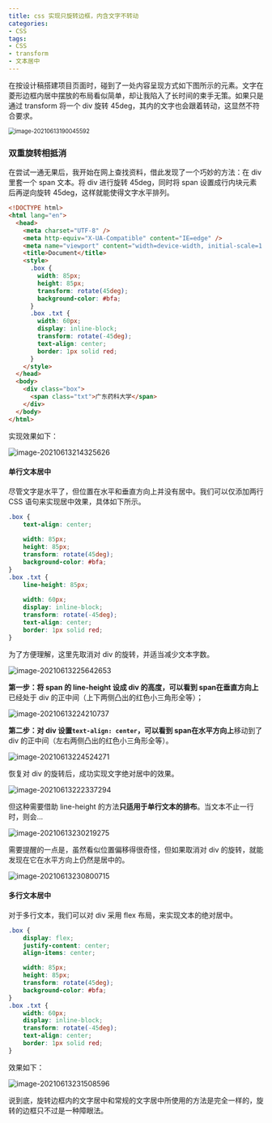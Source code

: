 ```yaml
---
title: css 实现只旋转边框，内含文字不转动
categories: 
- CSS
tags: 
- CSS
- transform
- 文本居中
---
```


在按设计稿搭建项目页面时，碰到了一处内容呈现方式如下图所示的元素。文字在菱形边框内居中摆放的布局看似简单，却让我陷入了长时间的束手无策。如果只是通过 transform 将一个 div 旋转 45deg，其内的文字也会跟着转动，这显然不符合要求。<!-- more -->

<img src="https://cdn.jsdelivr.net/gh/baimohui/FigureBed/img/20210613203033.png" alt="image-20210613190045592" style="zoom:80%;" />

### 双重旋转相抵消

在尝试一通无果后，我开始在网上查找资料，借此发现了一个巧妙的方法：在 div 里套一个 span 文本。将 div 进行旋转 45deg，同时将 span 设置成行内块元素后再逆向旋转 45deg，这样就能使得文字水平排列。

```html
<!DOCTYPE html>
<html lang="en">
  <head>
    <meta charset="UTF-8" />
    <meta http-equiv="X-UA-Compatible" content="IE=edge" />
    <meta name="viewport" content="width=device-width, initial-scale=1.0" />
    <title>Document</title>
    <style>
      .box {
        width: 85px;
        height: 85px;
        transform: rotate(45deg);
        background-color: #bfa;
      }
      .box .txt {
        width: 60px;
    	display: inline-block;
        transform: rotate(-45deg);
        text-align: center;
        border: 1px solid red;
      }
    </style>
  </head>
  <body>
    <div class="box">
      <span class="txt">广东药科大学</span>
    </div>
  </body>
</html>
```

实现效果如下：

![image-20210613214325626](https://cdn.jsdelivr.net/gh/baimohui/FigureBed/img/20210613214325.png)

#### 单行文本居中

尽管文字是水平了，但位置在水平和垂直方向上并没有居中。我们可以仅添加两行 CSS 语句来实现居中效果，具体如下所示。

```css
.box {
    text-align: center;
    
    width: 85px;
    height: 85px;
    transform: rotate(45deg);
    background-color: #bfa;
}
.box .txt {
    line-height: 85px;
    
    width: 60px;
    display: inline-block;
    transform: rotate(-45deg);
    text-align: center;
    border: 1px solid red;
}
```

为了方便理解，这里先取消对 div 的旋转，并适当减少文本字数。

![image-20210613225642653](https://cdn.jsdelivr.net/gh/baimohui/FigureBed/img/20210613225642.png)

**第一步：**将 span 的 line-height 设成 div 的高度，可以看到 span**在垂直方向上**已经处于 div 的正中间（上下两侧凸出的红色小三角形全等）；

![image-20210613224210737](https://cdn.jsdelivr.net/gh/baimohui/FigureBed/img/20210613224210.png)

**第二步：**对 div 设置`text-align: center`，可以看到 span**在水平方向上**移动到了 div 的正中间（左右两侧凸出的红色小三角形全等）。

![image-20210613224524271](https://cdn.jsdelivr.net/gh/baimohui/FigureBed/img/20210613224524.png)

恢复对 div 的旋转后，成功实现文字绝对居中的效果。

![image-20210613222337294](https://cdn.jsdelivr.net/gh/baimohui/FigureBed/img/20210613222337.png)

但这种需要借助 line-height 的方法**只适用于单行文本的排布**。当文本不止一行时，则会...

![image-20210613230219275](https://cdn.jsdelivr.net/gh/baimohui/FigureBed/img/20210613230219.png)

需要提醒的一点是，虽然看似位置偏移得很奇怪，但如果取消对 div 的旋转，就能发现在它在水平方向上仍然是居中的。

![image-20210613230800715](https://cdn.jsdelivr.net/gh/baimohui/FigureBed/img/20210613230800.png)

#### 多行文本居中

对于多行文本，我们可以对 div 采用 flex 布局，来实现文本的绝对居中。

```css
.box {
    display: flex;
    justify-content: center;
    align-items: center;

    width: 85px;
    height: 85px;
    transform: rotate(45deg);
    background-color: #bfa;
}
.box .txt {
    width: 60px;
    display: inline-block;
    transform: rotate(-45deg);
    text-align: center;
    border: 1px solid red;
}
```

效果如下：

![image-20210613231508596](https://cdn.jsdelivr.net/gh/baimohui/FigureBed/img/20210613231508.png)

说到底，旋转边框内的文字居中和常规的文字居中所使用的方法是完全一样的，旋转的边框只不过是一种障眼法。

